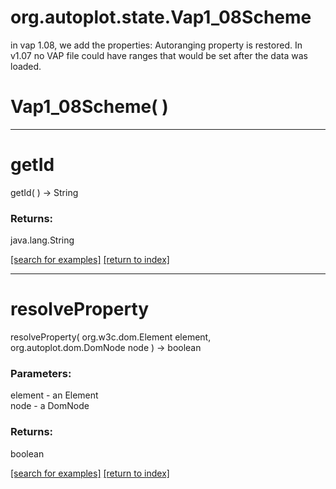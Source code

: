 # org.autoplot.state.Vap1_08Scheme

in vap 1.08, we add the properties:
 Autoranging property is restored.  In v1.07 no VAP file could have ranges that would be 
 set after the data was loaded.

# Vap1_08Scheme( )


***
<a name="getId"></a>
# getId
getId(  ) &rarr; String



### Returns:
java.lang.String


<a href="https://github.com/autoplot/dev/search?q=getId&unscoped_q=getId">[search for examples]</a>
<a href="https://github.com/autoplot/documentation/blob/master/javadoc/index-all.md">[return to index]</a>

***
<a name="resolveProperty"></a>
# resolveProperty
resolveProperty( org.w3c.dom.Element element, org.autoplot.dom.DomNode node ) &rarr; boolean



### Parameters:
element - an Element
<br>node - a DomNode

### Returns:
boolean


<a href="https://github.com/autoplot/dev/search?q=resolveProperty&unscoped_q=resolveProperty">[search for examples]</a>
<a href="https://github.com/autoplot/documentation/blob/master/javadoc/index-all.md">[return to index]</a>

